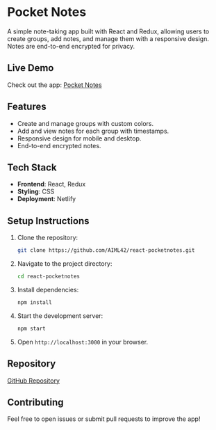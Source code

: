 
# Pocket Notes

A simple note-taking app built with React and Redux, allowing users to create groups, add notes, and manage them with a responsive design. Notes are end-to-end encrypted for privacy.

## Live Demo
Check out the app: [Pocket Notes](https://pocketnotetakingapp.netlify.app/)

## Features
- Create and manage groups with custom colors.
- Add and view notes for each group with timestamps.
- Responsive design for mobile and desktop.
- End-to-end encrypted notes.

## Tech Stack
- **Frontend**: React, Redux
- **Styling**: CSS
- **Deployment**: Netlify

## Setup Instructions
1. Clone the repository:
   ```bash
   git clone https://github.com/AIML42/react-pocketnotes.git
   ```
2. Navigate to the project directory:
   ```bash
   cd react-pocketnotes
   ```
3. Install dependencies:
   ```bash
   npm install
   ```
4. Start the development server:
   ```bash
   npm start
   ```
5. Open `http://localhost:3000` in your browser.

## Repository
[GitHub Repository](https://github.com/AIML42/react-pocketnotes)

## Contributing
Feel free to open issues or submit pull requests to improve the app!


